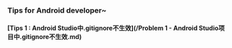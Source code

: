 ### Tips for Android developer~

#### [Tips 1 : Android Studio中.gitignore不生效](/Problem 1 - Android Studio项目中.gitignore不生效.md)


